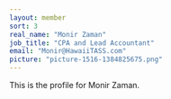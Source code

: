 ```yaml
---
layout: member
sort: 3
real_name: "Monir Zaman"
job_title: "CPA and Lead Accountant"
email: "Monir@HawaiiTASS.com"
picture: "picture-1516-1384825675.png"
---
```

This is the profile for Monir Zaman.